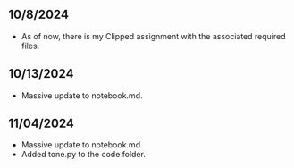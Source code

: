 ## 10/8/2024
- As of now, there is my Clipped assignment with the associated required files.

## 10/13/2024
- Massive update to notebook.md.

## 11/04/2024
- Massive update to notebook.md
- Added tone.py to the code folder.
